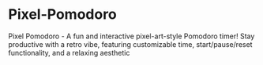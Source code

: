 # Pixel-Pomodoro
 Pixel Pomodoro - A fun and interactive pixel-art-style Pomodoro timer! Stay productive with a retro vibe, featuring customizable time, start/pause/reset functionality, and a relaxing aesthetic
